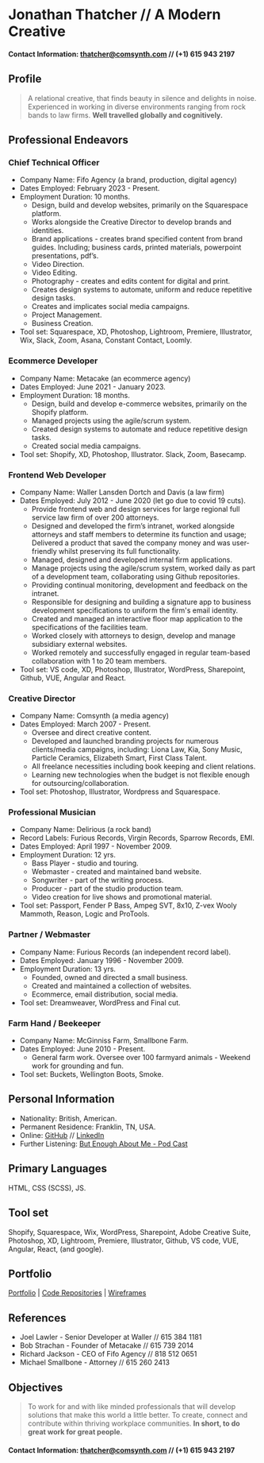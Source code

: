 # Jonathan Thatcher // A Modern Creative
#### Contact Information: [thatcher@comsynth.com](mailto:thatcher@comsynth.com) // (+1) **615 943 2197**
## Profile
> A relational creative, that finds beauty in silence and delights in noise. Experienced in working in diverse environments ranging from rock bands to law firms.
> **Well travelled globally and cognitively.**
## Professional Endeavors
### Chief Technical Officer
- Company Name: Fifo Agency (a brand, production, digital agency)
- Dates Employed: February 2023 - Present.
- Employment Duration: 10 months.
  - Design, build and develop websites,  primarily on the Squarespace platform.
  - Works alongside the Creative Director to develop brands and identities.
  - Brand applications - creates brand specified content from brand guides. Including; business cards, printed materials, powerpoint presentations, pdf’s.
  - Video Direction.
  - Video Editing.
  - Photography - creates and edits content for digital and print.
  - Creates design systems to automate, uniform and reduce repetitive design tasks.
  - Creates and implicates social media campaigns.
  - Project Management.
  - Business Creation.
- Tool set: Squarespace, XD, Photoshop, Lightroom, Premiere, Illustrator, Wix, Slack, Zoom, Asana, Constant Contact, Loomly.
### Ecommerce Developer
- Company Name: Metacake (an ecommerce agency)
- Dates Employed: June 2021 - January 2023.
- Employment Duration: 18 months.
  - Design, build and develop e-commerce websites, primarily on the Shopify platform.
  - Managed projects using the agile/scrum system.
  - Created design systems to automate and reduce repetitive design tasks.
  - Created social media campaigns.
- Tool set: Shopify, XD, Photoshop, Illustrator. Slack, Zoom, Basecamp.
### Frontend Web Developer
- Company Name: Waller Lansden Dortch and Davis (a law firm)
- Dates Employed: July 2012 - June 2020 (let go due to covid 19 cuts).
  - Provide frontend web and design services for large regional full service law firm of over 200 attorneys.
  - Designed and developed the firm’s intranet, worked alongside attorneys and staff members to determine its function and usage; Delivered a product that saved the company money and was user-friendly whilst preserving its full functionality.
  - Managed, designed and developed internal firm applications.
  - Manage projects using the agile/scrum system, worked daily as part of a development team, collaborating using Github repositories.
  - Providing continual monitoring, development and feedback on the intranet.
  - Responsible for designing and building a signature app to business development specifications  to uniform the firm's email identity.
  - Created and managed an interactive floor map application to the specifications  of the facilities team.
  - Worked closely with attorneys to design, develop and manage subsidiary external websites.
  - Worked remotely and successfully engaged in regular team-based collaboration with 1 to 20 team members.
- Tool set: VS code, XD, Photoshop, Illustrator, WordPress, Sharepoint, Github, VUE, Angular and React. 
### Creative Director
- Company Name: Comsynth (a media agency)
- Dates Employed: March 2007 - Present.
  - Oversee and direct creative content.
  - Developed and launched branding projects for numerous clients/media campaigns, including: Liona Law, Kia, Sony Music, Particle Ceramics, Elizabeth Smart, First Class Talent.
  - All freelance necessities including book keeping and client relations. 
  - Learning new technologies when the budget is not flexible enough for outsourcing/collaboration.
- Tool set: Photoshop, Illustrator, Wordpress and Squarespace.
### Professional Musician
- Company Name: Delirious (a rock band)
- Record Labels: Furious Records, Virgin Records, Sparrow Records, EMI.
- Dates Employed: April 1997 - November 2009. 
- Employment Duration: 12 yrs.
  - Bass Player - studio and touring.
  - Webmaster - created and maintained band website.
  - Songwriter - part of the writing process.
  - Producer -  part of the studio production team.
  - Video creation for live shows and promotional material.
- Tool set: Passport, Fender P Bass, Ampeg SVT, 8x10, Z-vex Wooly Mammoth, Reason, Logic and ProTools.
### Partner / Webmaster
- Company Name: Furious Records (an independent record label).
- Dates Employed: January 1996 - November 2009.
- Employment Duration: 13 yrs.
  - Founded, owned and directed a small business.
  - Created and maintained a collection of websites. 
  - Ecommerce, email distribution, social media.
- Tool set: Dreamweaver, WordPress and Final cut.
### Farm Hand / Beekeeper
- Company Name: McGinniss Farm, Smallbone Farm.
- Dates Employed: June 2010 - Present.
  - General farm work. Oversee over 100 farmyard animals -  Weekend work for grounding and fun.
- Tool set: Buckets, Wellington Boots, Smoke.
## Personal Information
- Nationality: British, American.
- Permanent Residence: Franklin, TN, USA.
- Online: [GitHub](https://github.com/jdthatcher/resume/) // [LinkedIn](https://www.linkedin.com/in/arkyard/)
- Further Listening: [But Enough About Me - Pod Cast](https://podcasts.apple.com/us/podcast/ep-12-jon-thatcher/id1464781115?i=1000454409914)
## Primary Languages
HTML, CSS (SCSS), JS.
## Tool set
Shopify, Squarespace, Wix, WordPress, Sharepoint, Adobe Creative Suite, Photoshop, XD, Lightroom, Premiere, Illustrator, Github, VS code, VUE, Angular, React, (and google).
## Portfolio
 [Portfolio](https://github.com/jdthatcher/resume/blob/master/PORTFOLIO.md) | [Code Repositories](https://github.com/jdthatcher?tab=repositories) | [Wireframes](https://github.com/jdthatcher/resume/blob/master/WIREFRAMES.md) 
## References
- Joel Lawler - Senior Developer at Waller // 615 384 1181 
- Bob Strachan - Founder of Metacake // 615 739 2014
- Richard Jackson - CEO of Fifo Agency // 818 512 0651
- Michael Smallbone - Attorney // 615 260 2413
## Objectives
> To work for and with like minded professionals that will develop solutions that make this world a little better. To create, connect and contribute within thriving workplace communities.
> **In short, to do great work for great people.**


#### Contact Information: [thatcher@comsynth.com](mailto:thatcher@comsynth.com) // (+1) **615 943 2197**

